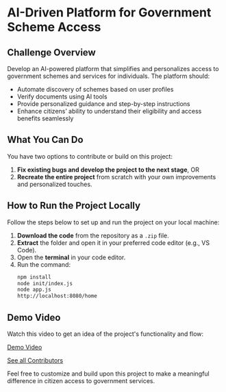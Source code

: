 # AI-Driven Platform for Government Scheme Access

## Challenge Overview

Develop an AI-powered platform that simplifies and personalizes access to government schemes and services for individuals. The platform should:

- Automate discovery of schemes based on user profiles
- Verify documents using AI tools
- Provide personalized guidance and step-by-step instructions
- Enhance citizens’ ability to understand their eligibility and access benefits seamlessly

## What You Can Do

You have two options to contribute or build on this project:

1. **Fix existing bugs and develop the project to the next stage**, OR  
2. **Recreate the entire project** from scratch with your own improvements and personalized touches.

## How to Run the Project Locally

Follow the steps below to set up and run the project on your local machine:

1. **Download the code** from the repository as a `.zip` file.
2. **Extract** the folder and open it in your preferred code editor (e.g., VS Code).
3. Open the **terminal** in your code editor.
4. Run the command:
   ```bash
   npm install
   node init/index.js
   node app.js
   http://localhost:8080/home
   ```

## Demo Video
Watch this video to get an idea of the project's functionality and flow:

[Demo Video](https://youtu.be/9N5Qa6LMYvQ)

[See all Contributors](https://github.com/TheJoyboyNika/Scheme-Matcher/graphs/contributors) 

Feel free to customize and build upon this project to make a meaningful difference in citizen access to government services.
